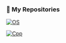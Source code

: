 ### 📌 My Repositories

[![OS](https://github-readme-stats.vercel.app/api/pin/?username=IgorAmashukeli&repo=OS&theme=ambient_gradient&description_lines_count=3)](https://github.com/IgorAmashukeli/OS)

[![Cpp](https://github-readme-stats.vercel.app/api/pin/?username=IgorAmashukeli&repo=Cpp&theme=ambient_gradient&description_lines_count=3)](https://github.com/IgorAmashukeli/Cpp)
